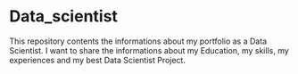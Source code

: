 # Data_scientist
This repository contents the informations about my portfolio as a Data Scientist. 
I want to share the informations about my Education, my skills, my experiences and my best Data Scientist Project. 
